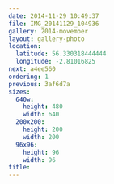 ```yaml
---
date: 2014-11-29 10:49:37
file: IMG_20141129_104936
gallery: 2014-movember
layout: gallery-photo
location:
  latitude: 56.330318444444
  longitude: -2.81016825
next: a4ee560
ordering: 1
previous: 3af6d7a
sizes:
  640w:
    height: 480
    width: 640
  200x200:
    height: 200
    width: 200
  96x96:
    height: 96
    width: 96
title: 
---
```

